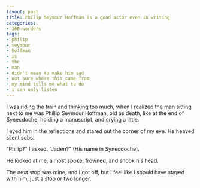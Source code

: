 ```yaml
---
layout: post
title: Philip Seymour Hoffman is a good actor even in writing
categories:
- 100-worders
tags:
- philip
- seymour
- hoffman
- is
- the
- man
- didn't mean to make him sad
- not sure where this came from
- my mind tells me what to do
- i can only listen
---
```

I was riding the train and thinking too much, when I realized the man sitting next to me was Phillip Seymour Hoffman, old as death, like at the end of Synecdoche, holding a manuscript, and crying a little.

I eyed him in the reflections and stared out the corner of my eye. He heaved silent sobs.

"Philip?" I asked. “Jaden?" (His name in Synecdoche).

He looked at me, almost spoke, frowned, and shook his head. 

The next stop was mine, and I got off, but I feel like I should have stayed with him, just a stop or two longer.
